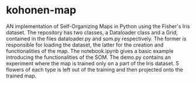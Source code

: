 # kohonen-map
AN implementation of Self-Organizing Maps in Python using the Fisher's Iris dataset. The repository has two classes, a Dataloader class and a Grid, contained in the files dataloader.py and som.py respectively. The former is responsible for loading the dataset, the latter for the creation and functionalities of the map. 
The notebook.ipynb gives a basic example introducing the functionalities of the SOM.
The demo.py contains an experiment where the map is trained only on a part of the Iris dataset. 5 flowers of each type is left out of the training and then projected onto the trained map.
